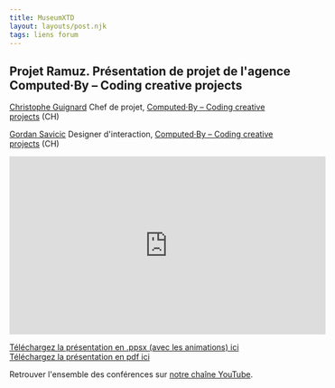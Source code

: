 ```yaml
---
title: MuseumXTD  
layout: layouts/post.njk  
tags: liens forum 
---
```

## Projet Ramuz. Présentation de projet de l'agence Computed·By – Coding creative projects

[Christophe Guignard](https://www.linkedin.com/in/christopheguignard/?originalSubdomain=ch)
Chef de projet, [Computed·By – Coding creative projects](https://www.computedby.com/fr) (CH)     

[Gordan Savicic](https://www.linkedin.com/in/gordan-savi%C4%8Di%C4%87-aa15233?originalSubdomain=ch)
Designer d'interaction, [Computed·By – Coding creative projects](https://www.computedby.com/fr) (CH)

<iframe width="560" height="315" src="https://www.youtube.com/embed/g6vPV_zXdlo" title="YouTube video player" frameborder="0" allow="accelerometer; autoplay; clipboard-write; encrypted-media; gyroscope; picture-in-picture" allowfullscreen></iframe>
  
[Téléchargez la présentation en .ppsx (avec les animations) ici](https://kdrive.infomaniak.com/app/share/131928/723b9f17-46ca-4093-9205-93c49fd8a81b)    
[Téléchargez la présentation en pdf ici](https://kdrive.infomaniak.com/app/share/131928/720d00b3-a13e-4a01-8fa3-e06f84760833)
    
Retrouver l'ensemble des conférences sur [notre chaîne YouTube](https://www.youtube.com/channel/UCTZJM5WsXDkH8QgMdACUNyw).  
